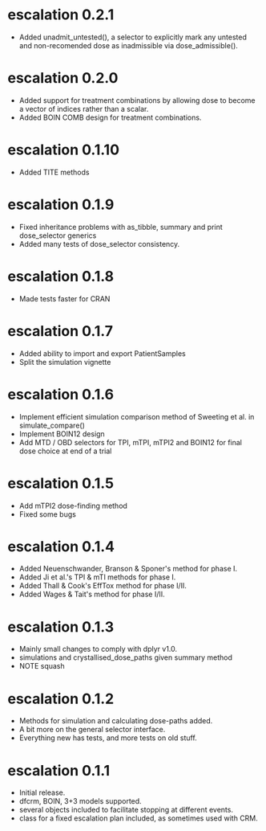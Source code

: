
# escalation 0.2.1

* Added unadmit_untested(), a selector to explicitly mark any untested and non-recomended dose as inadmissible via dose_admissible().

# escalation 0.2.0

* Added support for treatment combinations by allowing dose to become a vector of indices rather than a scalar.
* Added BOIN COMB design for treatment combinations.

# escalation 0.1.10

* Added TITE methods

# escalation 0.1.9

* Fixed inheritance problems with as_tibble, summary and print dose_selector generics
* Added many tests of dose_selector consistency.

# escalation 0.1.8

* Made tests faster for CRAN

# escalation 0.1.7

* Added ability to import and export PatientSamples
* Split the simulation vignette

# escalation 0.1.6

* Implement efficient simulation comparison method of Sweeting et al. in simulate_compare()
* Implement BOIN12 design
* Add MTD / OBD selectors for TPI, mTPI, mTPI2 and BOIN12 for final dose choice at end of a trial

# escalation 0.1.5

* Add mTPI2 dose-finding method
* Fixed some bugs

# escalation 0.1.4

* Added Neuenschwander, Branson & Sponer's method for phase I.
* Added Ji et al.'s TPI & mTI methods for phase I.
* Added Thall & Cook's EffTox method for phase I/II.
* Added Wages & Tait's method for phase I/II.

# escalation 0.1.3

* Mainly small changes to comply with dplyr v1.0.
* simulations and crystallised_dose_paths given summary method
* NOTE squash


# escalation 0.1.2

* Methods for simulation and calculating dose-paths added.
* A bit more on the general selector interface.
* Everything new has tests, and more tests on old stuff.


# escalation 0.1.1

* Initial release.
* dfcrm, BOIN, 3+3 models supported.
* several objects included to facilitate stopping at different events.
* class for a fixed escalation plan included, as sometimes used with CRM.
